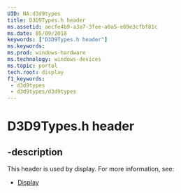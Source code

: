 ```yaml
---
UID: NA:d3d9types
title: D3D9Types.h header
ms.assetid: aecfe4b9-a3a7-3fee-a0a5-e69e3cfbf81c
ms.date: 05/09/2018
keywords: ["D3D9Types.h header"]
ms.keywords: 
ms.prod: windows-hardware
ms.technology: windows-devices
ms.topic: portal
tech.root: display
f1_keywords:
 - d3d9types
 - d3d9types/d3d9types
---
```


# D3D9Types.h header


## -description

This header is used by display. For more information, see:

- [Display](../_display/index.md)


